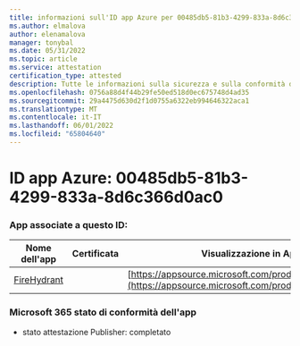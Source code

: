 ```yaml
---
title: informazioni sull'ID app Azure per 00485db5-81b3-4299-833a-8d6c366d0ac0
ms.author: elmalova
author: elenamalova
manager: tonybal
ms.date: 05/31/2022
ms.topic: article
ms.service: attestation
certification_type: attested
description: Tutte le informazioni sulla sicurezza e sulla conformità disponibili per 00485db5-81b3-4299-833a-8d6c366d0ac0.
ms.openlocfilehash: 0756a88d4f44b29fe50ed518d0ec675748d4ad35
ms.sourcegitcommit: 29a4475d630d2f1d0755a6322eb994646322aca1
ms.translationtype: MT
ms.contentlocale: it-IT
ms.lasthandoff: 06/01/2022
ms.locfileid: "65804640"
---
```

# <a name="azure-app-id-00485db5-81b3-4299-833a-8d6c366d0ac0"></a>ID app Azure: 00485db5-81b3-4299-833a-8d6c366d0ac0


### <a name="apps-associated-with-this-id"></a>App associate a questo ID:
| **Nome dell'app** | **Certificata** | **Visualizzazione in AppSource** |
|--------------|---------------|-----------------------|
| [FireHydrant](../forward/WA200003794.md) |  | [https://appsource.microsoft.com/product/office/WA200003794](https://appsource.microsoft.com/product/office/WA200003794) |

### <a name="microsoft-365-app-compliance-status"></a>Microsoft 365 stato di conformità dell'app
- stato attestazione Publisher: completato

